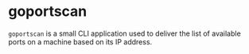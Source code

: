 # goportscan

`goportscan` is a small CLI application used to deliver the list of available ports on a machine based on its IP address.